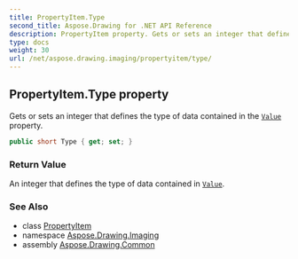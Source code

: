 ```yaml
---
title: PropertyItem.Type
second_title: Aspose.Drawing for .NET API Reference
description: PropertyItem property. Gets or sets an integer that defines the type of data contained in the Value property
type: docs
weight: 30
url: /net/aspose.drawing.imaging/propertyitem/type/
---
```

## PropertyItem.Type property

Gets or sets an integer that defines the type of data contained in the [`Value`](../value/) property.

```csharp
public short Type { get; set; }
```

### Return Value

An integer that defines the type of data contained in [`Value`](../value/).

### See Also

* class [PropertyItem](../)
* namespace [Aspose.Drawing.Imaging](../../propertyitem/)
* assembly [Aspose.Drawing.Common](../../../)


